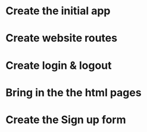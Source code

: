 # Create the initial app

# Create website routes

# Create login & logout

# Bring in the the html pages

# Create the Sign up form